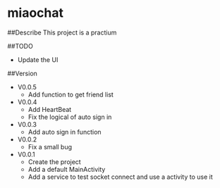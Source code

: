 # miaochat
##Describe
This project is a practium

##TODO
- Update the UI

##Version
- V0.0.5
    - Add function to get friend list
- V0.0.4
	- Add HeartBeat
	- Fix the logical of auto sign in
- V0.0.3
	- Add auto sign in function
- V0.0.2
	- Fix a small bug
- V0.0.1
	- Create the project
	- Add a default MainActivity
	- Add a service to test socket connect and use a activity to use it